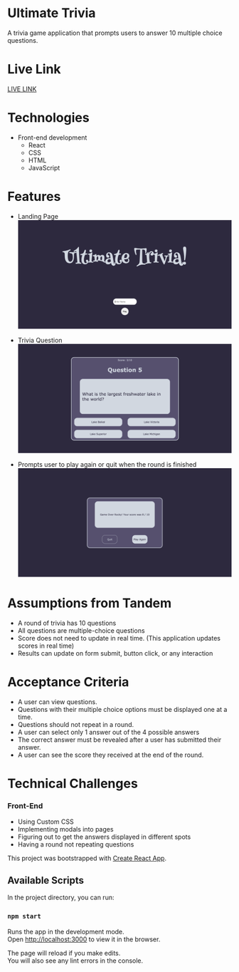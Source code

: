 # Ultimate Trivia
A trivia game application that prompts users to answer 10 multiple choice questions.

# Live Link
<a href="https://ultimatetrivia.herokuapp.com/">LIVE LINK</a>

# Technologies
- Front-end development
    - React
    - CSS
    - HTML
    - JavaScript
  


 # Features
- Landing Page
![landing-page](src/assets/images/splash.png)

- Trivia Question
![home-page](src/assets/images/trivia_question.png)

- Prompts user to play again or quit when the round is finished
![signup](src/assets/images/endgame.png)

# Assumptions from Tandem
- A round of trivia has 10 questions
- All questions are multiple-choice questions
- Score does not need to update in real time.  (This application updates scores in real time)
- Results can update on form submit, button click, or any interaction

# Acceptance Criteria
- A user can view questions.
- Questions with their multiple choice options must be displayed one at a time.
- Questions should not repeat in a round.
- A user can select only 1 answer out of the 4 possible answers
- The correct answer must be revealed after a user has submitted their answer.
- A user can see the score they received at the end of the round.

# Technical Challenges

### Front-End
- Using Custom CSS
- Implementing modals into pages
- Figuring out to get the answers displayed in different spots
- Having a round not repeating questions


This project was bootstrapped with [Create React App](https://github.com/facebook/create-react-app).

## Available Scripts

In the project directory, you can run:

### `npm start`

Runs the app in the development mode.<br />
Open [http://localhost:3000](http://localhost:3000) to view it in the browser.

The page will reload if you make edits.<br />
You will also see any lint errors in the console.